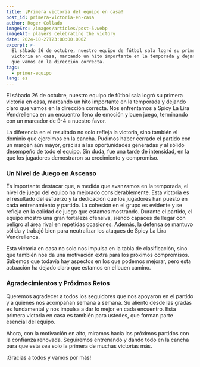 ```yaml
---
title: ¡Primera victoria del equipo en casa!
post_id: primera-victoria-en-casa
author: Roger Collado
imageSrc: /images/articles/post-5.webp
imageAlt: players celebrating the victory
date: 2024-10-27T23:00:00.000Z
excerpt: >-
  El sábado 26 de octubre, nuestro equipo de fútbol sala logró su primera
  victoria en casa, marcando un hito importante en la temporada y dejando claro
  que vamos en la dirección correcta.
tags:
  - primer-equipo
lang: es
---
```


El sábado 26 de octubre, nuestro equipo de fútbol sala logró su primera victoria en casa, marcando un hito importante en la temporada y dejando claro que vamos en la dirección correcta. Nos enfrentamos a Spicy La Lira Vendrellenca en un encuentro lleno de emoción y buen juego, terminando con un marcador de 9-4 a nuestro favor.

La diferencia en el resultado no solo refleja la victoria, sino también el dominio que ejercimos en la cancha. Pudimos haber cerrado el partido con un margen aún mayor, gracias a las oportunidades generadas y al sólido desempeño de todo el equipo. Sin duda, fue una tarde de intensidad, en la que los jugadores demostraron su crecimiento y compromiso.

### Un Nivel de Juego en Ascenso

Es importante destacar que, a medida que avanzamos en la temporada, el nivel de juego del equipo ha mejorado considerablemente. Esta victoria es el resultado del esfuerzo y la dedicación que los jugadores han puesto en cada entrenamiento y partido. La cohesión en el grupo es evidente y se refleja en la calidad de juego que estamos mostrando. Durante el partido, el equipo mostró una gran fortaleza ofensiva, siendo capaces de llegar con peligro al área rival en repetidas ocasiones. Además, la defensa se mantuvo sólida y trabajó bien para neutralizar los ataques de Spicy La Lira Vendrellenca.

Esta victoria en casa no solo nos impulsa en la tabla de clasificación, sino que también nos da una motivación extra para los próximos compromisos. Sabemos que todavía hay aspectos en los que podemos mejorar, pero esta actuación ha dejado claro que estamos en el buen camino.

### Agradecimientos y Próximos Retos

Queremos agradecer a todos los seguidores que nos apoyaron en el partido y a quienes nos acompañan semana a semana. Su aliento desde las gradas es fundamental y nos impulsa a dar lo mejor en cada encuentro. Esta primera victoria en casa es también para ustedes, que forman parte esencial del equipo.

Ahora, con la motivación en alto, miramos hacia los próximos partidos con la confianza renovada. Seguiremos entrenando y dando todo en la cancha para que esta sea solo la primera de muchas victorias más.

¡Gracias a todos y vamos por más!
